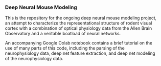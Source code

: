 ### Deep Neural Mouse Modeling

This is the repository for the ongoing deep neural mouse modeling project, an attempt to characterize the representational structure of rodent visual cortex with a combination of optical physiology data from the Allen Brain Observatory and a veritable boatload of neural networks. 

An accompanying Google Colab notebook contains a brief tutorial on the use of many parts of this code, including the parsing of the neurophysiology data, deep net feature extraction, and deep net modeling of the neurophysiology data.



